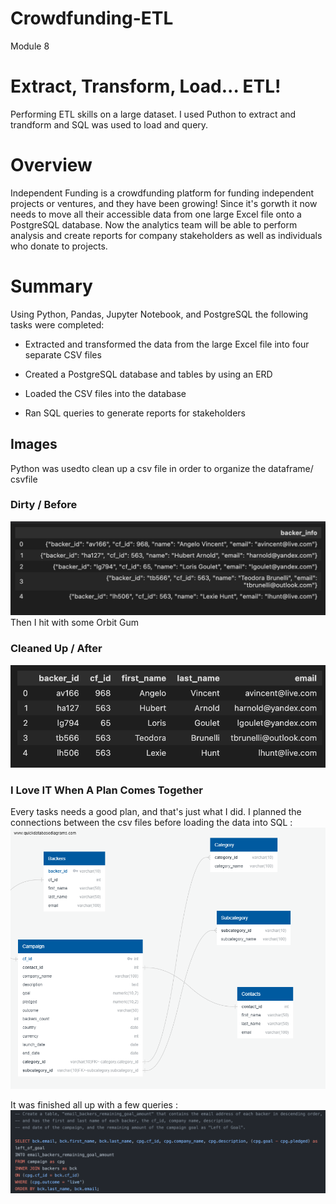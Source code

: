 # Crowdfunding-ETL
Module 8
# Extract, Transform, Load... ETL!
Performing ETL skills on a large dataset. I used Puthon to extract and trandform and SQL was used to load and query.
# Overview
Independent Funding is a crowdfunding platform for funding independent projects or ventures, and they have been growing! Since it's gorwth it now needs to move all their accessible data from one large Excel file onto a PostgreSQL database. Now the analytics team will be able to perform analysis and create reports for company stakeholders as well as individuals who donate to projects.

# Summary 
Using Python, Pandas, Jupyter Notebook, and PostgreSQL the following tasks were completed:

- Extracted and transformed the data from the large Excel file into four separate CSV files

- Created a PostgreSQL database and tables by using an ERD

- Loaded the CSV files into the database

- Ran SQL queries to generate reports for stakeholders

## Images
Python was usedto clean up a csv file in order to organize the dataframe/ csvfile
### Dirty / Before
![ETL before image](/Images/data_before.png)
Then I hit with some Orbit Gum
### Cleaned Up / After
![ETL after image](/Images/data_after.png)

### I Love IT When A Plan Comes Together
Every tasks needs a good plan, and that's just what I did. I planned the connections between the csv files before loading the data into SQL :
![DB mapping image](/Images/crowdfunding_db_relationships.png)

It was finished all up with a few queries : 
![Crowdfunding query](/Images/crowdfunding_query.png)

